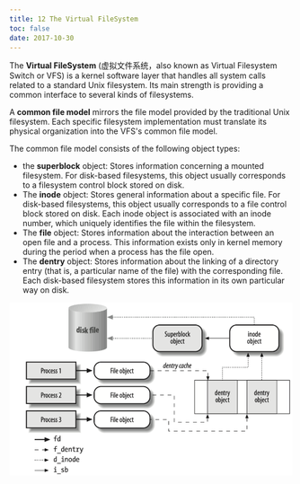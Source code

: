 ```yaml
---
title: 12 The Virtual FileSystem
toc: false
date: 2017-10-30
---
```


The **Virtual FileSystem** (虚拟文件系统，also known as Virtual Filesystem Switch or VFS) is a kernel software layer that handles all system calls related to a standard Unix filesystem. Its main strength is providing a common interface to several kinds of filesystems.

A **common file model** mirrors the file model provided by the traditional Unix filesystem. Each specific filesystem implementation must translate its physical organization into the VFS's common file model.

The common file model consists of the following object types:

* the **superblock** object: Stores information concerning a mounted filesystem. For disk-based filesystems, this object usually corresponds to a filesystem control block stored on disk.
* The **inode** object:  Stores general information about a specific file. For disk-based filesystems, this object usually corresponds to a file control block stored on disk. Each inode object is associated with an inode number, which uniquely identifies the file within the filesystem.
* The **file** object: Stores information about the interaction between an open file and a process. This information exists only in kernel memory during the period when a process has the file open.
* The **dentry** object: Stores information about the linking of a directory entry (that is, a particular name of the file) with the corresponding file. Each disk-based filesystem stores this information in its own particular way on disk.

![interaction_between_processes_and_VFS_objects](figures/interaction_between_processes_and_VFS_objects.png)

